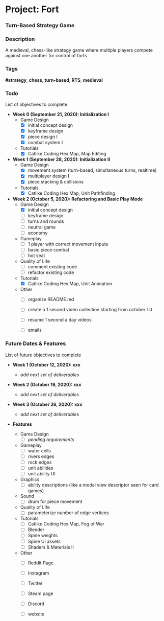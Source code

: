# Project: Fort
### Turn-Based Strategy Game


### Description
A medieval, chess-like strategy game where multiple players compete against one another for control of forts


### Tags
<strong>#strategy</strong>, <strong>chess</strong>, <strong>turn-based</strong>, <strong>RTS</strong>, <strong>medieval</strong>


### Todo
List of objectives to complete

- **Week 0 (September 21, 2020): Initialization I**
	- Game Design
		- [x] initial concept design
		- [x] keyframe design
		- [x] piece design I
		- [x] combat system I
	- Tutorials
		- [x] Catlike Coding Hex Map, Map Editing

- **Week 1 (September 28, 2020): Initialization II**
	- Game Design
		- [x] movement system (turn-based, simultaneous turns, realtime) 
		- [x] multiplayer design I
		- [x] piece stacking & collisions
	- Tutorials
		- [x] Catlike Coding Hex Map, Unit Pathfinding

- **Week 2 (October 5, 2020): Refactoring and Basic Play Mode**
	- Game Design
		- [x] initial concept design
		- [ ] keyframe design
		- [ ] turns and rounds
		- [ ] neutral game
		- [ ] economy
	- Gameplay
		- [ ] 1 player with correct movement inputs
		- [ ] basic piece combat
		- [ ] hot seat
	- Quality of Life
		- [ ] comment existing code
		- [ ] refactor existing code
	- Tutorials
		- [x] Catlike Coding Hex Map, Unit Animation
	- Other
		- [ ] organize README.md
		- [ ] create a 1 second video collection starting from october 1st
		- [ ] resume 1 second a day videos
		- [ ] emails 


### Future Dates & Features
List of future objectives to complete

- **Week 1 (October 12, 2020): xxx**
	- *add next set of deliverables*

- **Week 2 (October 19, 2020): xxx**
	- *add next set of deliverables*

- **Week 3 (October 26, 2020): xxx**
	- *add next set of deliverables*

- **Features**
	- Game Design
		- [ ] *pending requirements*
	- Gameplay
		- [ ] water cells 
		- [ ] rivers edges
		- [ ] rock edges 
		- [ ] unit abilities
		- [ ] unit ability UI
	- Graphics
		- [ ] ability descriptions (like a modal view descriptor seen for card games)
	- Sound
		- [ ] drum for piece movement
	- Quality of Life
		- [ ] parameterize number of edge vertices
	- Tutorials
		- [ ] Catlike Coding Hex Map, Fog of War
		- [ ] Blender
		- [ ] Spine weights
		- [ ] Spine UI assets
		- [ ] Shaders & Materials II
	- Other
		- [ ] Reddit Page
		- [ ] Instagram
		- [ ] Twitter
		- [ ] Steam page
		- [ ] Discord
		- [ ] website


